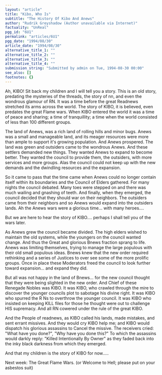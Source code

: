```yaml
---
layout: "article"
title: "Kibo, Who Is"
subtitle: "The History Of Kibo And Anews"
author: "Rudrik Greyshadow (Author unavailable via Internet)"
factuality: "UnReal"
pgg_id: "6U1"
permalink: "articles/6U1"
pgg_date: "1994/08/30"
article_date: "1994/08/30"
alternative_title_1: ""
alternative_title_2: ""
alternative_title_3: ""
alternative_title_4: ""
submission_string: "Submitted by admin on Tue, 1994-08-30 00:00"
see_also: []
footnotes: {}
---
```

<div>
<p>Ah, KIBO! Sit back my children and I will tell you a story. This is an old story, predating the mysteries of the threads, the story of nn, and even the wondrous glamour of RN. It was a time before the great Readnews stretched its arms across the world. The story of KIBO, it is believed, even predates the great Flame wars. When KIBO entered the world it was a time of peace and sharing; a time of tranquillity; a time when the world consisted of less than 100 different groups.</p>
<p>The land of Anews, was a rich land of rolling hills and minor bugs. Anews was a small and manageable land, and its meager resources were more than ample to support it's growing population. And Anews prospered. The land was green and outsiders came to the wondrous Anews. And these settlers demanded new things. They wanted Anews to expand to become better. They wanted the council to provide them, the outsiders, with more services and more groups. Alas the council could not keep up with the new demands and the dwindling resources and the expansion.</p>
<p>So it came to pass that the time came when Anews could no longer contain itself within its boundaries and the Council of Elders gathered. For many nights the council debated. Many toes were stepped on and there was much wailing and gnashing of teeth. And finally, when they emerged, the council decided that they should war on their neighbors. The outsiders came from their neighbors and so Anews would expand into the outsiders lands. Ah the Anews wars were a glorious time... with many heroes....</p>
<p>But we are here to hear the story of KIBO.... perhaps I shall tell you of the wars later.</p>
<p>As Anews grew the council became divided. The high elders wished to maintain the old systems, while the youngers on the council wanted change. And thus the Great and glorious Bnews fraction sprang to life. Anews was limiting themselves, trying to manage the large populous with their old small populous ideas. Bnews knew that the new order required rethinking and a series of Justices to over see some of the more prolific groups. Once in place these Moderators freed the council to look further toward expansion... and expand they did.</p>
<p>But all was not happy in the land of Bnews... for the new council thought that they were being slighted in the new order. And Chief of these Renegade Nobles was KIBO. It was KIBO, who crawled through the mire to discover the younger councils plot to sabotage his divine right. It was KIBO who spurred the R Ns to overthrow the younger council. It was KIBO who insisted on keeping KILL files for those he thought were out to challenge HIS supremacy. And all RN cowered under the rule of the great KIBO.</p>
<p>And the People of readnews, as KIBO called his lands, made mistakes, and sent errant missives. And they would cry KIBO help me; and KIBO would dispatch his glorious assassins to Cancel the missive. The receivers cried: "What have you done?", "Why have you done this?" To which the assassins would darkly reply: "Killed Intentionally By Owner" as they faded back into the inky black darkness from which they emerged.</p>
<p>And that my children is the story of KIBO for now.....</p>
<p>Next week: The Great Flame Wars. (or Welcome to Hell; please put on your asbestos suit) <!--Amazon_CLS_IM_END--></p>
</div>

